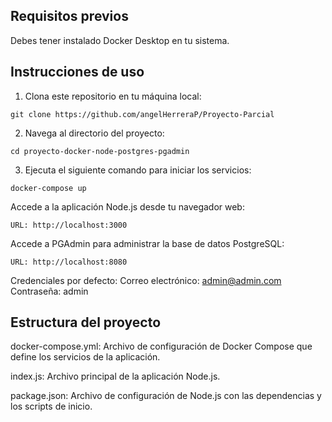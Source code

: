 
## Requisitos previos
Debes tener instalado Docker Desktop en tu sistema.

## Instrucciones de uso
1. Clona este repositorio en tu máquina local:

```git clone https://github.com/angelHerreraP/Proyecto-Parcial```

2. Navega al directorio del proyecto:

```cd proyecto-docker-node-postgres-pgadmin```

3. Ejecuta el siguiente comando para iniciar los servicios:

```docker-compose up```

Accede a la aplicación Node.js desde tu navegador web:

```URL: http://localhost:3000```

Accede a PGAdmin para administrar la base de datos PostgreSQL:

```URL: http://localhost:8080```

Credenciales por defecto:
Correo electrónico: admin@admin.com
Contraseña: admin

## Estructura del proyecto

docker-compose.yml: Archivo de configuración de Docker Compose que define los servicios de la aplicación.

index.js: Archivo principal de la aplicación Node.js.

package.json: Archivo de configuración de Node.js con las dependencias y los scripts de inicio.


